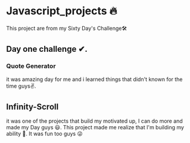 # Javascript_projects 🔥

This project are from my Sixty Day's Challenge🛠

## Day one challenge ✔.

### Quote Generator

it was amazing day for me and i learned things that didn't known for the time guys✌.

## Infinity-Scroll

it was one of the projects that build my motivated up, I can do more and made my Day guys 😃.
This project made me realize that I'm building my ability 💪.
It was fun too guys 😜
